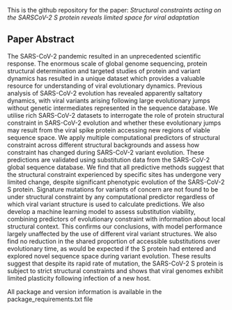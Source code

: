This is the github repository for the paper: *Structural constraints acting on the SARSCoV-2 S protein reveals limited space for viral adaptation*

## Paper Abstract
The SARS-CoV-2 pandemic resulted in an unprecedented scientific response. The enormous scale of global genome sequencing, protein structural determination and targeted studies of protein and variant dynamics has resulted in a unique dataset which provides a valuable resource for understanding of viral evolutionary dynamics. Previous analysis of SARS-CoV-2 evolution has revealed apparently saltatory dynamics, with viral variants arising following large evolutionary jumps without genetic intermediates represented in the sequence database. We utilise rich SARS-CoV-2 datasets to interrogate the role of protein structural constraint in SARS-CoV-2 evolution and whether these evolutionary jumps may result from the viral spike protein accessing new regions of viable sequence space. We apply multiple computational predictors of structural constraint across different structural backgrounds and assess how constraint has changed during SARS-CoV-2 variant evolution. These predictions are validated using substitution data from the SARS-CoV-2 global sequence database. We find that all predictive methods suggest that the structural constraint experienced by specific sites has undergone very limited change, despite significant phenotypic evolution of the SARS-CoV-2 S protein. Signature mutations for variants of concern are not found to be under structural constraint by any computational predictor regardless of which viral variant structure is used to calculate predictions. We also develop a machine learning model to assess substitution viability, combining predictors of evolutionary constraint with information about local structural context. This confirms our conclusions, with model performance largely unaffected by the use of different viral variant structures. We also find no reduction in the shared proportion of accessible substitutions over evolutionary time, as would be expected if the S protein had entered and explored novel sequence space during variant evolution. These results suggest that despite its rapid rate of mutation, the SARS-CoV-2 S protein is subject to strict structural constraints and shows that viral genomes exhibit limited plasticity following infection of a new host.

All package and version information is available in the package_requirements.txt file
